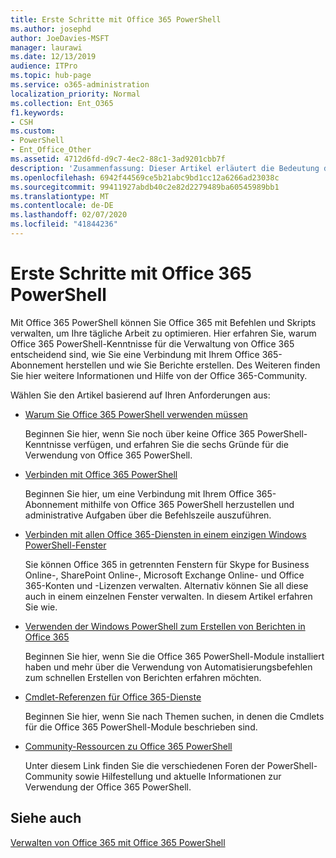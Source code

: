```yaml
---
title: Erste Schritte mit Office 365 PowerShell
ms.author: josephd
author: JoeDavies-MSFT
manager: laurawi
ms.date: 12/13/2019
audience: ITPro
ms.topic: hub-page
ms.service: o365-administration
localization_priority: Normal
ms.collection: Ent_O365
f1.keywords:
- CSH
ms.custom:
- PowerShell
- Ent_Office_Other
ms.assetid: 4712d6fd-d9c7-4ec2-88c1-3ad9201cbb7f
description: 'Zusammenfassung: Dieser Artikel erläutert die Bedeutung der Office 365 PowerShell, beschreibt die Anbindung an Office 365-Mandanten und nennt Hilferessourcen.'
ms.openlocfilehash: 6942f44569ce5b21abc9bd1cc12a6266ad23038c
ms.sourcegitcommit: 99411927abdb40c2e82d2279489ba60545989bb1
ms.translationtype: MT
ms.contentlocale: de-DE
ms.lasthandoff: 02/07/2020
ms.locfileid: "41844236"
---
```

# <a name="getting-started-with-office-365-powershell"></a>Erste Schritte mit Office 365 PowerShell

Mit Office 365 PowerShell können Sie Office 365 mit Befehlen und Skripts verwalten, um Ihre tägliche Arbeit zu optimieren. Hier erfahren Sie, warum Office 365 PowerShell-Kenntnisse für die Verwaltung von Office 365 entscheidend sind, wie Sie eine Verbindung mit Ihrem Office 365-Abonnement herstellen und wie Sie Berichte erstellen. Des Weiteren finden Sie hier weitere Informationen und Hilfe von der Office 365-Community.
  
Wählen Sie den Artikel basierend auf Ihren Anforderungen aus:
  
- [Warum Sie Office 365 PowerShell verwenden müssen](why-you-need-to-use-office-365-powershell.md)
    
    Beginnen Sie hier, wenn Sie noch über keine Office 365 PowerShell-Kenntnisse verfügen, und erfahren Sie die sechs Gründe für die Verwendung von Office 365 PowerShell. 
    
- [Verbinden mit Office 365 PowerShell](connect-to-office-365-powershell.md)
    
    Beginnen Sie hier, um eine Verbindung mit Ihrem Office 365-Abonnement mithilfe von Office 365 PowerShell herzustellen und administrative Aufgaben über die Befehlszeile auszuführen.
    
- [Verbinden mit allen Office 365-Diensten in einem einzigen Windows PowerShell-Fenster](connect-to-all-office-365-services-in-a-single-windows-powershell-window.md)
    
    Sie können Office 365 in getrennten Fenstern für Skype for Business Online-, SharePoint Online-, Microsoft Exchange Online- und Office 365-Konten und -Lizenzen verwalten. Alternativ können Sie all diese auch in einem einzelnen Fenster verwalten. In diesem Artikel erfahren Sie wie.
    
- [Verwenden der Windows PowerShell zum Erstellen von Berichten in Office 365](use-windows-powershell-to-create-reports-in-office-365.md)
    
    Beginnen Sie hier, wenn Sie die Office 365 PowerShell-Module installiert haben und mehr über die Verwendung von Automatisierungsbefehlen zum schnellen Erstellen von Berichten erfahren möchten. 
    
- [Cmdlet-Referenzen für Office 365-Dienste](cmdlet-references-for-office-365-services.md)
    
    Beginnen Sie hier, wenn Sie nach Themen suchen, in denen die Cmdlets für die Office 365 PowerShell-Module beschrieben sind.
    
- [Community-Ressourcen zu Office 365 PowerShell](office-365-powershell-community-resources.md)
    
    Unter diesem Link finden Sie die verschiedenen Foren der PowerShell-Community sowie Hilfestellung und aktuelle Informationen zur Verwendung der Office 365 PowerShell.
    
## <a name="see-also"></a>Siehe auch

[Verwalten von Office 365 mit Office 365 PowerShell](manage-office-365-with-office-365-powershell.md)


